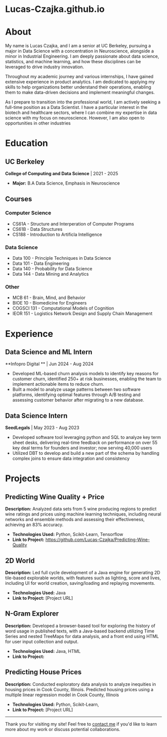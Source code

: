 # Lucas-Czajka.github.io

# About

My name is Lucas Czajka, and I am a senior at UC Berkeley, pursuing a major in Data Science with a concentration in Neuroscience, alongside a minor in Industrial Engineering. I am deeply passionate about data science, statistics, and machine learning, and how these disciplines can be leveraged to drive industry innovation.

Throughout my academic journey and various internships, I have gained extensive experience in product analytics. I am dedicated to applying my skills to help organizations better understand their operations, enabling them to make data-driven decisions and implement meaningful changes.

As I prepare to transition into the professional world, I am actively seeking a full-time position as a Data Scientist. I have a particular interest in the biotech and healthcare sectors, where I can combine my expertise in data science with my focus on neuroscience. However, I am also open to opportunities in other industries

# Education

## UC Berkeley
**College of Computing and Data Science** | 2021 - 2025

- **Major:** B.A Data Science, Emphasis in Neuroscience


## Courses
### Computer Science
* CS61A - Structure and Interperation of Computer Programs
* CS61B - Data Structures
* CS188 - Introduction to Artificla Intelligence
### Data Science
* Data 100 - Principle Techniques in Data Science
* Data 101 - Data Engineering
* Data 140 - Probability for Data Science
* Data 144 - Data Mining and Analytics
### Other
* MCB 61 - Brain, Mind, and Behavior
* BIOE 10 - Biomedicine for Engineers
* COGSCI 131 - Computational Models of Cognition
* IEOR 151 - Logistics Network Design and Supply Chain Management



# Experience

## Data Science and ML Intern
**Infopro Digital ** | Jun 2024 - Aug 2024

- Developed ML-based churn analysis models to identify key reasons for customer churn, identified 250+ at risk businesses,
enabling the team to implement actionable items to reduce churn.
- Built a model to analyze usage patterns between two software platforms, identifying optimal features through A/B testing and
assessing customer behavior after migrating to a new database.

## Data Science Intern
**SeedLegals** | May 2023 - Aug 2023

- Developed software tool leveraging python and SQL to analyze key term sheet desks, delivering real-time feedback on
performance on over 55 key deal terms for founders and investor; now serving 40,000 users
- Utilized DBT to develop and build a new part of the schema by handling complex joins to ensure data integration and consistency

# Projects

## Predicting Wine Quality + Price
**Description:** Analyzed data sets from 5 wine producing regions to predict wine ratings and prices using machine learning techniques, including
neural networks and ensemble methods and assessing their effectiveness, achieving an 83% accuracy.

- **Technologies Used:** Python, Scikit-Learn, Tensorflow
- **Link to Project:** https://github.com/Lucas-Czajka/Predicting-Wine-Quality

## 2D World
**Description:** Led full cycle development of a Java engine for generating 2D tile-based explorable worlds, with features such as lighting, score
and lives, including UI for world creation, saving/loading and replaying movements.

- **Technologies Used:** Java
- **Link to Project:** [Project URL]

## N-Gram Explorer
**Description:** Developed a browser-based tool for exploring the history of word usage in published texts, with a Java-based backend utilizing
Time Series and nested TreeMaps for data analysis, and a front end using HTML for user input collection and output.

- **Technologies Used:** Java, HTML
- **Link to Project:** 

## Predicting House Prices
**Description:** Conducted exploratory data analysis to analyze inequities in housing prices in Cook County, Illinois. 
Predicted housing prices using a multiple linear regression model in Cook County, Illinois

- **Technologies Used:** Python, Scikit-Learn,
- **Link to Project:** [Project URL]

---

Thank you for visiting my site! Feel free to [contact me](/contact) if you'd like to learn more about my work or discuss potential collaborations.
